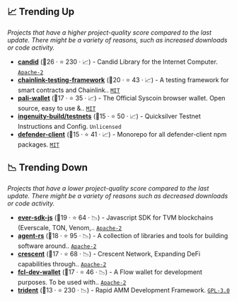 ## 📈 Trending Up

_Projects that have a higher project-quality score compared to the last update. There might be a variety of reasons, such as increased downloads or code activity._

- <b><a href="https://github.com/dfinity/candid">candid</a></b> (🥇26 ·  ⭐ 230 · 📈) - Candid Library for the Internet Computer. <code><a href="http://bit.ly/3nYMfla">Apache-2</a></code>
- <b><a href="https://github.com/smartcontractkit/chainlink-testing-framework">chainlink-testing-framework</a></b> (🥈20 ·  ⭐ 43 · 📈) - A testing framework for smart contracts and Chainlink.. <code><a href="http://bit.ly/34MBwT8">MIT</a></code>
- <b><a href="https://github.com/syscoin/pali-wallet">pali-wallet</a></b> (🥈17 ·  ⭐ 35 · 📈) - The Official Syscoin browser wallet. Open source, easy to use &.. <code><a href="http://bit.ly/34MBwT8">MIT</a></code>
- <b><a href="https://github.com/ingenuity-build/testnets">ingenuity-build/testnets</a></b> (🥈15 ·  ⭐ 50 · 📈) - Quicksilver Testnet Instructions and Config. <code>Unlicensed</code>
- <b><a href="https://github.com/OpenZeppelin/defender-client">defender-client</a></b> (🥈15 ·  ⭐ 41 · 📈) - Monorepo for all defender-client npm packages. <code><a href="http://bit.ly/34MBwT8">MIT</a></code>

## 📉 Trending Down

_Projects that have a lower project-quality score compared to the last update. There might be a variety of reasons such as decreased downloads or code activity._

- <b><a href="https://github.com/tonlabs/ever-sdk-js">ever-sdk-js</a></b> (🥈19 ·  ⭐ 64 · 📉) - Javascript SDK for TVM blockchains (Everscale, TON, Venom,.. <code><a href="http://bit.ly/3nYMfla">Apache-2</a></code>
- <b><a href="https://github.com/dfinity/agent-rs">agent-rs</a></b> (🥈18 ·  ⭐ 95 · 📉) - A collection of libraries and tools for building software around.. <code><a href="http://bit.ly/3nYMfla">Apache-2</a></code>
- <b><a href="https://github.com/crescent-network/crescent">crescent</a></b> (🥈17 ·  ⭐ 68 · 📉) - Crescent Network, Expanding DeFi capabilities through.. <code><a href="http://bit.ly/3nYMfla">Apache-2</a></code>
- <b><a href="https://github.com/onflow/fcl-dev-wallet">fcl-dev-wallet</a></b> (🥈17 ·  ⭐ 46 · 📉) - A Flow wallet for development purposes. To be used with.. <code><a href="http://bit.ly/3nYMfla">Apache-2</a></code>
- <b><a href="https://github.com/sushiswap/trident">trident</a></b> (🥉13 ·  ⭐ 230 · 📉) - Rapid AMM Development Framework. <code><a href="http://bit.ly/2M0xdwT">GPL-3.0</a></code>

